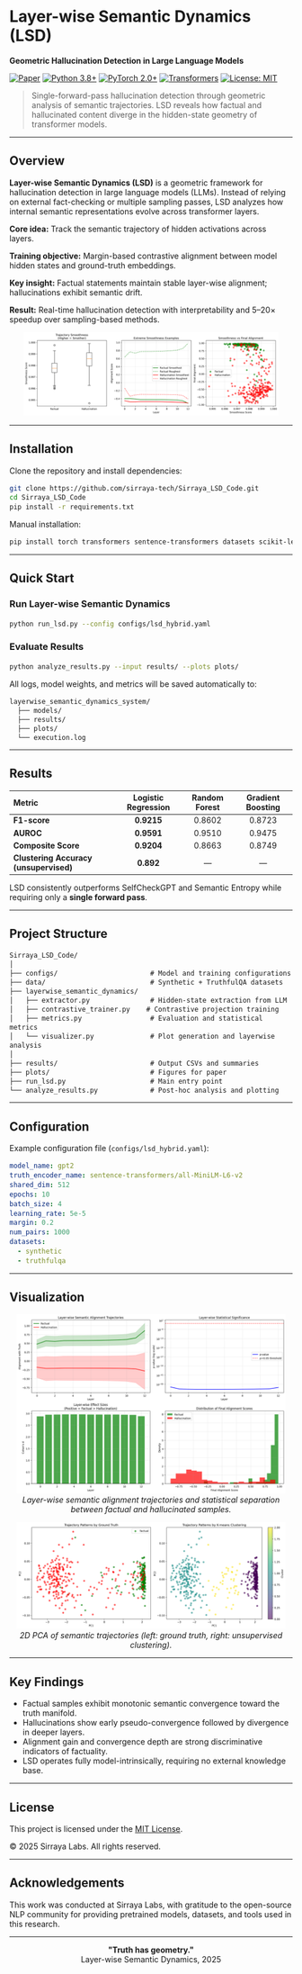 # Layer-wise Semantic Dynamics (LSD)

**Geometric Hallucination Detection in Large Language Models**

[![Paper](https://img.shields.io/badge/arXiv-Paper-b31b1b.svg)](https://arxiv.org/abs/XXXX.XXXXX)
[![Python 3.8+](https://img.shields.io/badge/Python-3.8+-blue.svg)](https://www.python.org/downloads/)
[![PyTorch 2.0+](https://img.shields.io/badge/PyTorch-2.0+-ee4c2c.svg)](https://pytorch.org/)
[![Transformers](https://img.shields.io/badge/🤗-Transformers-yellow.svg)](https://huggingface.co/transformers/)
[![License: MIT](https://img.shields.io/badge/License-MIT-green.svg)](https://opensource.org/licenses/MIT)

> Single-forward-pass hallucination detection through geometric analysis of semantic trajectories. LSD reveals how factual and hallucinated content diverge in the hidden-state geometry of transformer models.

---

## Overview

**Layer-wise Semantic Dynamics (LSD)** is a geometric framework for hallucination detection in large language models (LLMs). Instead of relying on external fact-checking or multiple sampling passes, LSD analyzes how internal semantic representations evolve across transformer layers.

**Core idea:** Track the semantic trajectory of hidden activations across layers.

**Training objective:** Margin-based contrastive alignment between model hidden states and ground-truth embeddings.

**Key insight:** Factual statements maintain stable layer-wise alignment; hallucinations exhibit semantic drift.

**Result:** Real-time hallucination detection with interpretability and 5–20× speedup over sampling-based methods.

<p align="center">
  <img src="assets/smoothness_analysis.png" width="90%" alt="LSD Framework Overview">
</p>

---

## Installation

Clone the repository and install dependencies:

```bash
git clone https://github.com/sirraya-tech/Sirraya_LSD_Code.git
cd Sirraya_LSD_Code
pip install -r requirements.txt
```

Manual installation:

```bash
pip install torch transformers sentence-transformers datasets scikit-learn matplotlib seaborn tqdm pandas numpy
```

---

## Quick Start

### Run Layer-wise Semantic Dynamics

```bash
python run_lsd.py --config configs/lsd_hybrid.yaml
```

### Evaluate Results

```bash
python analyze_results.py --input results/ --plots plots/
```

All logs, model weights, and metrics will be saved automatically to:

```
layerwise_semantic_dynamics_system/
  ├── models/
  ├── results/
  ├── plots/
  └── execution.log
```

---

## Results

| Metric | Logistic Regression | Random Forest | Gradient Boosting |
|:-------|:-------------------:|:-------------:|:-----------------:|
| **F1-score** | **0.9215** | 0.8602 | 0.8723 |
| **AUROC** | **0.9591** | 0.9510 | 0.9475 |
| **Composite Score** | **0.9204** | 0.8663 | 0.8749 |
| **Clustering Accuracy (unsupervised)** | **0.892** | — | — |

LSD consistently outperforms SelfCheckGPT and Semantic Entropy while requiring only a **single forward pass**.

---

## Project Structure

```
Sirraya_LSD_Code/
│
├── configs/                       # Model and training configurations
├── data/                          # Synthetic + TruthfulQA datasets
├── layerwise_semantic_dynamics/  
│   ├── extractor.py               # Hidden-state extraction from LLM
│   ├── contrastive_trainer.py    # Contrastive projection training
│   ├── metrics.py                 # Evaluation and statistical metrics
│   └── visualizer.py              # Plot generation and layerwise analysis
│
├── results/                       # Output CSVs and summaries
├── plots/                         # Figures for paper
├── run_lsd.py                     # Main entry point
└── analyze_results.py             # Post-hoc analysis and plotting
```

---

## Configuration

Example configuration file (`configs/lsd_hybrid.yaml`):

```yaml
model_name: gpt2
truth_encoder_name: sentence-transformers/all-MiniLM-L6-v2
shared_dim: 512
epochs: 10
batch_size: 4
learning_rate: 5e-5
margin: 0.2
num_pairs: 1000
datasets:
  - synthetic
  - truthfulqa
```

---

## Visualization

<p align="center">
  <img src="assets/layerwise_semantic_plot.png" width="95%">
  <br>
  <em>Layer-wise semantic alignment trajectories and statistical separation between factual and hallucinated samples.</em>
</p>

<p align="center">
  <img src="assets/trajectory_clusters.png" width="95%">
  <br>
  <em>2D PCA of semantic trajectories (left: ground truth, right: unsupervised clustering).</em>
</p>

---

## Key Findings

- Factual samples exhibit monotonic semantic convergence toward the truth manifold.
- Hallucinations show early pseudo-convergence followed by divergence in deeper layers.
- Alignment gain and convergence depth are strong discriminative indicators of factuality.
- LSD operates fully model-intrinsically, requiring no external knowledge base.



---

## License

This project is licensed under the [MIT License](https://opensource.org/licenses/MIT).

© 2025 Sirraya Labs. All rights reserved.

---

## Acknowledgements

This work was conducted at Sirraya Labs, with gratitude to the open-source NLP community for providing pretrained models, datasets, and tools used in this research.

---

<p align="center">
  <strong>"Truth has geometry."</strong>
  <br>
  Layer-wise Semantic Dynamics, 2025
</p>